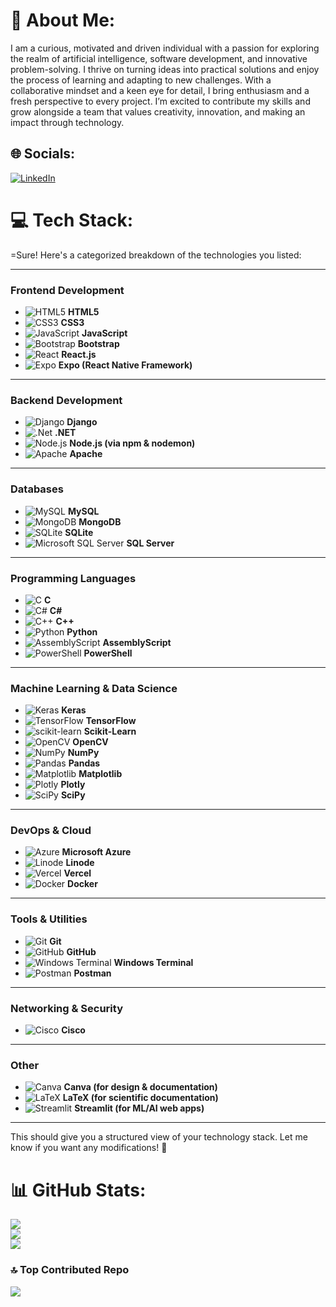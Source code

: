 # 💫 About Me:
I am a curious, motivated and driven individual with a passion for exploring the realm of artificial intelligence, software development, and innovative problem-solving. I thrive on turning ideas into practical solutions and enjoy the process of learning and adapting to new challenges. With a collaborative mindset and a keen eye for detail, I bring enthusiasm and a fresh perspective to every project. I’m excited to contribute my skills and grow alongside a team that values creativity, innovation, and making an impact through technology.

## 🌐 Socials:
[![LinkedIn](https://img.shields.io/badge/LinkedIn-%230077B5.svg?logo=linkedin&logoColor=white)](https://www.linkedin.com/in/shayan-haider-64ba46274/) 

# 💻 Tech Stack:
=Sure! Here's a categorized breakdown of the technologies you listed:

---

### **Frontend Development**  
- ![HTML5](https://img.shields.io/badge/html5-%23E34F26.svg?style=for-the-badge&logo=html5&logoColor=white) **HTML5**  
- ![CSS3](https://img.shields.io/badge/css3-%231572B6.svg?style=for-the-badge&logo=css3&logoColor=white) **CSS3**  
- ![JavaScript](https://img.shields.io/badge/javascript-%23323330.svg?style=for-the-badge&logo=javascript&logoColor=%23F7DF1E) **JavaScript**  
- ![Bootstrap](https://img.shields.io/badge/bootstrap-%238511FA.svg?style=for-the-badge&logo=bootstrap&logoColor=white) **Bootstrap**  
- ![React](https://img.shields.io/badge/react-%2320232a.svg?style=for-the-badge&logo=react&logoColor=%2361DAFB) **React.js**  
- ![Expo](https://img.shields.io/badge/expo-1C1E24?style=for-the-badge&logo=expo&logoColor=#D04A37) **Expo (React Native Framework)**  

---

### **Backend Development**  
- ![Django](https://img.shields.io/badge/django-%23092E20.svg?style=for-the-badge&logo=django&logoColor=white) **Django**  
- ![.Net](https://img.shields.io/badge/.NET-5C2D91?style=for-the-badge&logo=.net&logoColor=white) **.NET**  
- ![Node.js](https://img.shields.io/badge/NPM-%23CB3837.svg?style=for-the-badge&logo=npm&logoColor=white) **Node.js (via npm & nodemon)**  
- ![Apache](https://img.shields.io/badge/apache-%23D42029.svg?style=for-the-badge&logo=apache&logoColor=white) **Apache**  

---

### **Databases**  
- ![MySQL](https://img.shields.io/badge/mysql-4479A1.svg?style=for-the-badge&logo=mysql&logoColor=white) **MySQL**  
- ![MongoDB](https://img.shields.io/badge/MongoDB-%234ea94b.svg?style=for-the-badge&logo=mongodb&logoColor=white) **MongoDB**  
- ![SQLite](https://img.shields.io/badge/sqlite-%2307405e.svg?style=for-the-badge&logo=sqlite&logoColor=white) **SQLite**  
- ![Microsoft SQL Server](https://img.shields.io/badge/Microsoft%20SQL%20Server-CC2927?style=for-the-badge&logo=microsoft%20sql%20server&logoColor=white) **SQL Server**  

---

### **Programming Languages**  
- ![C](https://img.shields.io/badge/c-%2300599C.svg?style=for-the-badge&logo=c&logoColor=white) **C**  
- ![C#](https://img.shields.io/badge/c%23-%23239120.svg?style=for-the-badge&logo=csharp&logoColor=white) **C#**  
- ![C++](https://img.shields.io/badge/c++-%2300599C.svg?style=for-the-badge&logo=c%2B%2B&logoColor=white) **C++**  
- ![Python](https://img.shields.io/badge/python-3670A0?style=for-the-badge&logo=python&logoColor=ffdd54) **Python**  
- ![AssemblyScript](https://img.shields.io/badge/assembly%20script-%23000000.svg?style=for-the-badge&logo=assemblyscript&logoColor=white) **AssemblyScript**  
- ![PowerShell](https://img.shields.io/badge/PowerShell-%235391FE.svg?style=for-the-badge&logo=powershell&logoColor=white) **PowerShell**  

---

### **Machine Learning & Data Science**  
- ![Keras](https://img.shields.io/badge/Keras-%23D00000.svg?style=for-the-badge&logo=Keras&logoColor=white) **Keras**  
- ![TensorFlow](https://img.shields.io/badge/TensorFlow-%23FF6F00.svg?style=for-the-badge&logo=TensorFlow&logoColor=white) **TensorFlow**  
- ![scikit-learn](https://img.shields.io/badge/scikit--learn-%23F7931E.svg?style=for-the-badge&logo=scikit-learn&logoColor=white) **Scikit-Learn**  
- ![OpenCV](https://img.shields.io/badge/opencv-%23white.svg?style=for-the-badge&logo=opencv&logoColor=white) **OpenCV**  
- ![NumPy](https://img.shields.io/badge/numpy-%23013243.svg?style=for-the-badge&logo=numpy&logoColor=white) **NumPy**  
- ![Pandas](https://img.shields.io/badge/pandas-%23150458.svg?style=for-the-badge&logo=pandas&logoColor=white) **Pandas**  
- ![Matplotlib](https://img.shields.io/badge/Matplotlib-%23ffffff.svg?style=for-the-badge&logo=Matplotlib&logoColor=black) **Matplotlib**  
- ![Plotly](https://img.shields.io/badge/Plotly-%233F4F75.svg?style=for-the-badge&logo=plotly&logoColor=white) **Plotly**  
- ![SciPy](https://img.shields.io/badge/SciPy-%230C55A5.svg?style=for-the-badge&logo=scipy&logoColor=%white) **SciPy**  

---

### **DevOps & Cloud**  
- ![Azure](https://img.shields.io/badge/azure-%230072C6.svg?style=for-the-badge&logo=microsoftazure&logoColor=white) **Microsoft Azure**  
- ![Linode](https://img.shields.io/badge/linode-00A95C?style=for-the-badge&logo=linode&logoColor=white) **Linode**  
- ![Vercel](https://img.shields.io/badge/vercel-%23000000.svg?style=for-the-badge&logo=vercel&logoColor=white) **Vercel**  
- ![Docker](https://img.shields.io/badge/docker-%230db7ed.svg?style=for-the-badge&logo=docker&logoColor=white) **Docker**  

---

### **Tools & Utilities**  
- ![Git](https://img.shields.io/badge/git-%23F05033.svg?style=for-the-badge&logo=git&logoColor=white) **Git**  
- ![GitHub](https://img.shields.io/badge/github-%23121011.svg?style=for-the-badge&logo=github&logoColor=white) **GitHub**  
- ![Windows Terminal](https://img.shields.io/badge/Windows%20Terminal-%234D4D4D.svg?style=for-the-badge&logo=windows-terminal&logoColor=white) **Windows Terminal**  
- ![Postman](https://img.shields.io/badge/Postman-FF6C37?style=for-the-badge&logo=postman&logoColor=white) **Postman**  

---

### **Networking & Security**  
- ![Cisco](https://img.shields.io/badge/cisco-%23049fd9.svg?style=for-the-badge&logo=cisco&logoColor=black) **Cisco**  

---

### **Other**  
- ![Canva](https://img.shields.io/badge/Canva-%2300C4CC.svg?style=for-the-badge&logo=Canva&logoColor=white) **Canva (for design & documentation)**  
- ![LaTeX](https://img.shields.io/badge/latex-%23008080.svg?style=for-the-badge&logo=latex&logoColor=white) **LaTeX (for scientific documentation)**  
- ![Streamlit](https://img.shields.io/badge/Streamlit-%23FE4B4B.svg?style=for-the-badge&logo=streamlit&logoColor=white) **Streamlit (for ML/AI web apps)**  

---

This should give you a structured view of your technology stack. Let me know if you want any modifications! 🚀
# 📊 GitHub Stats:
![](https://github-readme-stats.vercel.app/api?username=ShayanHaider20&theme=dark&hide_border=false&include_all_commits=false&count_private=false)<br/>
![](https://github-readme-streak-stats.herokuapp.com/?user=ShayanHaider20&theme=dark&hide_border=false)<br/>
![](https://github-readme-stats.vercel.app/api/top-langs/?username=ShayanHaider20&theme=dark&hide_border=false&include_all_commits=false&count_private=false&layout=compact)

### 🔝 Top Contributed Repo
![](https://github-contributor-stats.vercel.app/api?username=ShayanHaider20&limit=5&theme=dark&combine_all_yearly_contributions=true)

<!-- Proudly created with GPRM ( https://gprm.itsvg.in ) -->
   
 
